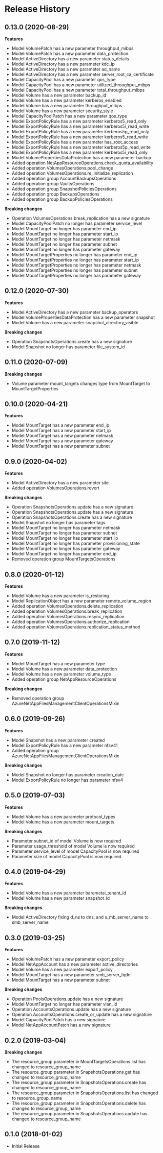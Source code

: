 # Release History

## 0.13.0 (2020-08-29)

**Features**

  - Model VolumePatch has a new parameter throughput_mibps
  - Model VolumePatch has a new parameter data_protection
  - Model ActiveDirectory has a new parameter status_details
  - Model ActiveDirectory has a new parameter kdc_ip
  - Model ActiveDirectory has a new parameter ad_name
  - Model ActiveDirectory has a new parameter server_root_ca_certificate
  - Model CapacityPool has a new parameter qos_type
  - Model CapacityPool has a new parameter utilized_throughput_mibps
  - Model CapacityPool has a new parameter total_throughput_mibps
  - Model Volume has a new parameter backup_id
  - Model Volume has a new parameter kerberos_enabled
  - Model Volume has a new parameter throughput_mibps
  - Model Volume has a new parameter security_style
  - Model CapacityPoolPatch has a new parameter qos_type
  - Model ExportPolicyRule has a new parameter kerberos5_read_only
  - Model ExportPolicyRule has a new parameter kerberos5i_read_write
  - Model ExportPolicyRule has a new parameter kerberos5p_read_only
  - Model ExportPolicyRule has a new parameter kerberos5_read_write
  - Model ExportPolicyRule has a new parameter has_root_access
  - Model ExportPolicyRule has a new parameter kerberos5p_read_write
  - Model ExportPolicyRule has a new parameter kerberos5i_read_only
  - Model VolumePropertiesDataProtection has a new parameter backup
  - Added operation NetAppResourceOperations.check_quota_availability
  - Added operation VolumesOperations.pool_change
  - Added operation VolumesOperations.re_initialize_replication
  - Added operation group AccountBackupsOperations
  - Added operation group VaultsOperations
  - Added operation group SnapshotPoliciesOperations
  - Added operation group BackupsOperations
  - Added operation group BackupPoliciesOperations

**Breaking changes**

  - Operation VolumesOperations.break_replication has a new signature
  - Model CapacityPoolPatch no longer has parameter service_level
  - Model MountTarget no longer has parameter end_ip
  - Model MountTarget no longer has parameter start_ip
  - Model MountTarget no longer has parameter netmask
  - Model MountTarget no longer has parameter subnet
  - Model MountTarget no longer has parameter gateway
  - Model MountTargetProperties no longer has parameter end_ip
  - Model MountTargetProperties no longer has parameter start_ip
  - Model MountTargetProperties no longer has parameter netmask
  - Model MountTargetProperties no longer has parameter subnet
  - Model MountTargetProperties no longer has parameter gateway

## 0.12.0 (2020-07-30)

**Features**

  - Model ActiveDirectory has a new parameter backup_operators
  - Model VolumePropertiesDataProtection has a new parameter snapshot
  - Model Volume has a new parameter snapshot_directory_visible

**Breaking changes**

  - Operation SnapshotsOperations.create has a new signature
  - Model Snapshot no longer has parameter file_system_id


## 0.11.0 (2020-07-09)

**Breaking changes**

  - Volume parameter mount_targets changes type from MountTarget to MountTargetProperties

## 0.10.0 (2020-04-21)

**Features**

  - Model MountTarget has a new parameter end_ip
  - Model MountTarget has a new parameter start_ip
  - Model MountTarget has a new parameter netmask
  - Model MountTarget has a new parameter gateway
  - Model MountTarget has a new parameter subnet

## 0.9.0 (2020-04-02)

**Features**

  - Model ActiveDirectory has a new parameter site
  - Added operation VolumesOperations.revert

**Breaking changes**

  - Operation SnapshotsOperations.update has a new signature
  - Operation SnapshotsOperations.update has a new signature
  - Operation SnapshotsOperations.create has a new signature
  - Model Snapshot no longer has parameter tags
  - Model MountTarget no longer has parameter netmask
  - Model MountTarget no longer has parameter subnet
  - Model MountTarget no longer has parameter start_ip
  - Model MountTarget no longer has parameter provisioning_state
  - Model MountTarget no longer has parameter gateway
  - Model MountTarget no longer has parameter end_ip
  - Removed operation group MountTargetsOperations

## 0.8.0 (2020-01-12)

**Features**

  - Model Volume has a new parameter is_restoring
  - Model ReplicationObject has a new parameter remote_volume_region
  - Added operation VolumesOperations.delete_replication
  - Added operation VolumesOperations.break_replication
  - Added operation VolumesOperations.resync_replication
  - Added operation VolumesOperations.authorize_replication
  - Added operation VolumesOperations.replication_status_method

## 0.7.0 (2019-11-12)

**Features**

  - Model MountTarget has a new parameter type
  - Model Volume has a new parameter data_protection
  - Model Volume has a new parameter volume_type
  - Added operation group NetAppResourceOperations

**Breaking changes**

  - Removed operation group
    AzureNetAppFilesManagementClientOperationsMixin

## 0.6.0 (2019-09-26)

**Features**

  - Model Snapshot has a new parameter created
  - Model ExportPolicyRule has a new parameter nfsv41
  - Added operation group
    AzureNetAppFilesManagementClientOperationsMixin

**Breaking changes**

  - Model Snapshot no longer has parameter creation_date
  - Model ExportPolicyRule no longer has parameter nfsv4

## 0.5.0 (2019-07-03)

**Features**

  - Model Volume has a new parameter protocol_types
  - Model Volume has a new parameter mount_targets

**Breaking changes**

  - Parameter subnet_id of model Volume is now required
  - Parameter usage_threshold of model Volume is now required
  - Parameter service_level of model CapacityPool is now required
  - Parameter size of model CapacityPool is now required

## 0.4.0 (2019-04-29)

**Features**

  - Model Volume has a new parameter baremetal_tenant_id
  - Model Volume has a new parameter snapshot_id

**Breaking changes**

  - Model ActiveDirectory fixing d_ns to dns, and s_mb_server_name
    to smb_server_name

## 0.3.0 (2019-03-25)

**Features**

  - Model VolumePatch has a new parameter export_policy
  - Model NetAppAccount has a new parameter active_directories
  - Model Volume has a new parameter export_policy
  - Model MountTarget has a new parameter smb_server_fqdn
  - Model MountTarget has a new parameter subnet

**Breaking changes**

  - Operation PoolsOperations.update has a new signature
  - Model MountTarget no longer has parameter vlan_id
  - Operation AccountsOperations.update has a new signature
  - Operation AccountsOperations.create_or_update has a new signature
  - Model CapacityPoolPatch has a new signature
  - Model NetAppAccountPatch has a new signature

## 0.2.0 (2019-03-04)

**Breaking changes**

  - The resource_group parameter in MountTargetsOperations.list has
    changed to resource_group_name
  - The resource_group parameter in SnapshotsOperations.get has changed
    to resource_group_name
  - The resource_group parameter in SnapshotsOperations.create has
    changed to resource_group_name
  - The resource_group parameter in SnapshotsOperations.list has
    changed to resource_group_name
  - The resource_group parameter in SnapshotsOperations.delete has
    changed to resource_group_name
  - The resource_group parameter in SnapshotsOperations.update has
    changed to resource_group_name

## 0.1.0 (2018-01-02)

  - Initial Release
